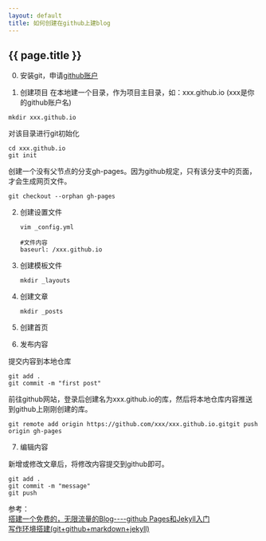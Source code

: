 ```yaml
---
layout: default
title: 如何创建在github上建blog
---
```


## {{ page.title }}

0. 安装git，申请[github账户](https://github.io)

1. 创建项目
  在本地建一个目录，作为项目主目录，如：xxx.github.io (xxx是你的github账户名)
  ```
  mkdir xxx.github.io
  ```
  对该目录进行git初始化
  ```
  cd xxx.github.io
  git init
  ```
  创建一个没有父节点的分支gh-pages。因为github规定，只有该分支中的页面，才会生成网页文件。
  ```
  git checkout --orphan gh-pages
  ```

2. 创建设置文件

   ```
   vim _config.yml

   #文件内容
   baseurl: /xxx.github.io
   ```

3. 创建模板文件

   ```
   mkdir _layouts
   ```
4. 创建文章

   ```
   mkdir _posts
   ```
5. 创建首页


6. 发布内容

  提交内容到本地仓库
  ```
  git add .
  git commit -m "first post"
  ```
  前往github网站，登录后创建名为xxx.github.io的库，然后将本地仓库内容推送到github上刚刚创建的库。
  ```
  git remote add origin https://github.com/xxx/xxx.github.io.gitgit push origin gh-pages
  ```

7. 编辑内容

  新增或修改文章后，将修改内容提交到github即可。

  ```
  git add .
  git commit -m "message"
  git push
  ```



参考：  
[搭建一个免费的，无限流量的Blog----github Pages和Jekyll入门](http://www.ruanyifeng.com/blog/2012/08/blogging_with_jekyll.html)  
[写作环境搭建(git+github+markdown+jekyll)](https://site.douban.com/196781/widget/notes/12161495/note/264946576/)